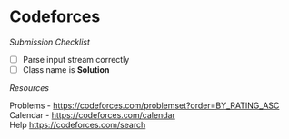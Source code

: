 # Codeforces

*Submission Checklist*
- [ ] Parse input stream correctly
- [ ] Class name is **Solution**

*Resources*

Problems - https://codeforces.com/problemset?order=BY_RATING_ASC  
Calendar - https://codeforces.com/calendar  
Help https://codeforces.com/search